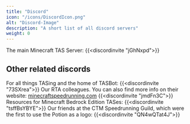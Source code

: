 ```yaml
---
title: "Discord"
icon: "/icons/DiscordIcon.png"
alt: "Discord-Image"
description: "A short list of all discord servers"
weight: 0
---
```


The main Minecraft TAS Server:
{{<discordinvite "jGhNxpd">}}

## Other related discords
For all things TASing and the home of TASBot:
{{<discordinvite "73SXrea">}}
Our RTA colleagues. You can also find more info on their website: [minecraftspeedrunning.com](https://minecraftspeedrunning.com)
{{<discordinvite "jmdFn3C">}}
Resources for Minecraft Bedrock Edition TASes:
{{<discordinvite "tsffBsYBYE">}}
Our friends at the CTM Speedrunning Guild, which were the first to use the Potion as a logo:
{{<discordinvite "QN4wQTat4J">}}
